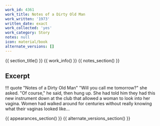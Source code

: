 ```yaml
---
work_id: 4361
work_title: Notes of a Dirty Old Man
work_written: '1973'
written_date: exact
work_collected: 'yes'
work_category: Story
notes: null
icon: material/book
alternate_versions: []
---
```


{{ section_title() }}
{{ work_info() }}
{{ notes_section() }}
## Excerpt
!!! quote "Notes of a Dirty Old Man"
    "Will you call me tomorrow?" she asked. "Of course," he said, then hung up. She had told him they had this new instrument down at the club that allowed a woman to look into her vagina. Women had walked around for centuries without really knowing what their vaginas looked like...

{{ appearances_section() }}
{{ alternate_versions_section() }}